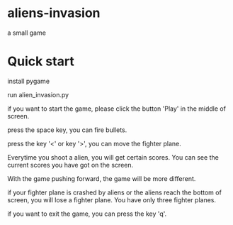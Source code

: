# aliens-invasion

a small game

# Quick start

install pygame

run alien_invasion.py

if you want to start the game, please click the button 'Play' in the middle of screen.

press the space key, you can fire bullets.

press the key '<' or key '>', you can move the fighter plane.

Everytime you shoot a alien, you will get certain scores. You can see the current scores you have got on the screen.

With the game pushing forward, the game will be more different.

if your fighter plane is crashed by aliens or the aliens reach the bottom of screen, you will lose a fighter plane. You have only three fighter planes.

if you want to exit the game, you can press the key 'q'.